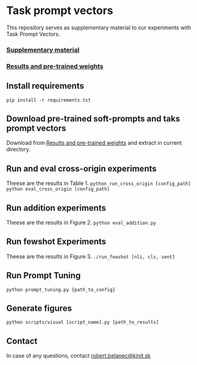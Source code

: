 # Task prompt vectors
This repository serves as supplementary material to our experiments with Task Prompt Vectors.

### [Supplementary material](https://github.com/kinit-sk/task-prompt-vectors/tree/main/supplementary)

### [Results and pre-trained weights](https://drive.google.com/file/d/1m9L94sugJNiQ5-c_KVphiO6cdPuye1iu/view?usp=sharing)

## Install requirements
`pip install -r requirements.txt`

## Download pre-trained soft-prompts and taks prompt vectors
Download from [Results and pre-trained weights](https://drive.google.com/file/d/1m9L94sugJNiQ5-c_KVphiO6cdPuye1iu/view?usp=sharing) and extract in current directory.

## Run and eval cross-origin experiments
Theese are the results in Table 1.
`python run_cross_origin [config_path]`
`python eval_cross_origin [config_path]`

## Run addition experiments
Theese are the results in Figure 2.
`python eval_addition.py`

## Run fewshot Experiments
Theese are the results in Figure 3.
`./run_fewshot [nli, cls, sent]`

## Run Prompt Tuning
`python prompt_tuning.py {path_to_config}`

## Generate figures
`python scripts/visual [script_name].py [path_to_results]`

## Contact
In case of any questions, contact [robert.belanec@kinit.sk](mailto:robert.belanec@kinit.sk)
